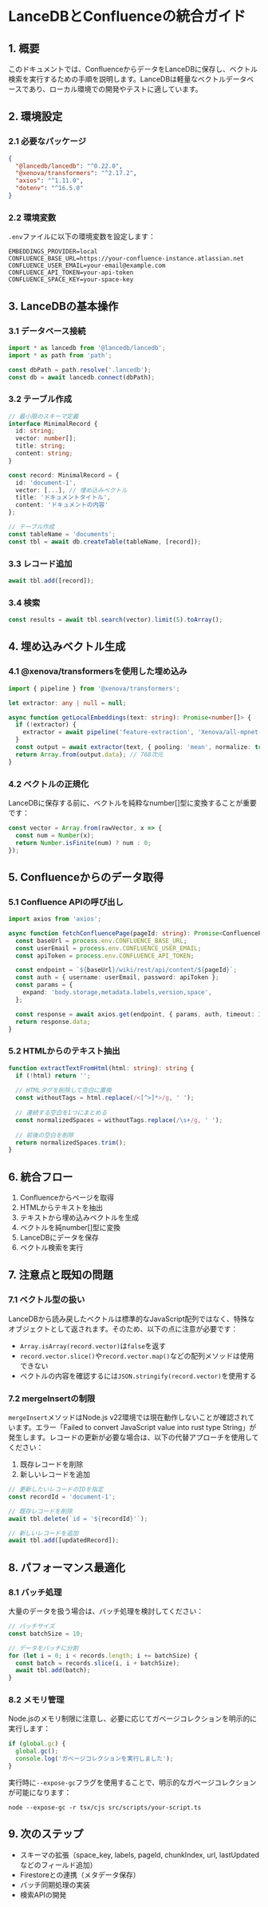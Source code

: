 # LanceDBとConfluenceの統合ガイド

## 1. 概要

このドキュメントでは、ConfluenceからデータをLanceDBに保存し、ベクトル検索を実行するための手順を説明します。LanceDBは軽量なベクトルデータベースであり、ローカル環境での開発やテストに適しています。

## 2. 環境設定

### 2.1 必要なパッケージ

```json
{
  "@lancedb/lancedb": "^0.22.0",
  "@xenova/transformers": "^2.17.2",
  "axios": "^1.11.0",
  "dotenv": "^16.5.0"
}
```

### 2.2 環境変数

`.env`ファイルに以下の環境変数を設定します：

```
EMBEDDINGS_PROVIDER=local
CONFLUENCE_BASE_URL=https://your-confluence-instance.atlassian.net
CONFLUENCE_USER_EMAIL=your-email@example.com
CONFLUENCE_API_TOKEN=your-api-token
CONFLUENCE_SPACE_KEY=your-space-key
```

## 3. LanceDBの基本操作

### 3.1 データベース接続

```typescript
import * as lancedb from '@lancedb/lancedb';
import * as path from 'path';

const dbPath = path.resolve('.lancedb');
const db = await lancedb.connect(dbPath);
```

### 3.2 テーブル作成

```typescript
// 最小限のスキーマ定義
interface MinimalRecord {
  id: string;
  vector: number[];
  title: string;
  content: string;
}

const record: MinimalRecord = {
  id: 'document-1',
  vector: [...], // 埋め込みベクトル
  title: 'ドキュメントタイトル',
  content: 'ドキュメントの内容'
};

// テーブル作成
const tableName = 'documents';
const tbl = await db.createTable(tableName, [record]);
```

### 3.3 レコード追加

```typescript
await tbl.add([record]);
```

### 3.4 検索

```typescript
const results = await tbl.search(vector).limit(5).toArray();
```

## 4. 埋め込みベクトル生成

### 4.1 @xenova/transformersを使用した埋め込み

```typescript
import { pipeline } from '@xenova/transformers';

let extractor: any | null = null;

async function getLocalEmbeddings(text: string): Promise<number[]> {
  if (!extractor) {
    extractor = await pipeline('feature-extraction', 'Xenova/all-mpnet-base-v2');
  }
  const output = await extractor(text, { pooling: 'mean', normalize: true });
  return Array.from(output.data); // 768次元
}
```

### 4.2 ベクトルの正規化

LanceDBに保存する前に、ベクトルを純粋なnumber[]型に変換することが重要です：

```typescript
const vector = Array.from(rawVector, x => {
  const num = Number(x);
  return Number.isFinite(num) ? num : 0;
});
```

## 5. Confluenceからのデータ取得

### 5.1 Confluence APIの呼び出し

```typescript
import axios from 'axios';

async function fetchConfluencePage(pageId: string): Promise<ConfluencePage> {
  const baseUrl = process.env.CONFLUENCE_BASE_URL;
  const userEmail = process.env.CONFLUENCE_USER_EMAIL;
  const apiToken = process.env.CONFLUENCE_API_TOKEN;

  const endpoint = `${baseUrl}/wiki/rest/api/content/${pageId}`;
  const auth = { username: userEmail, password: apiToken };
  const params = {
    expand: 'body.storage,metadata.labels,version,space',
  };

  const response = await axios.get(endpoint, { params, auth, timeout: 30000 });
  return response.data;
}
```

### 5.2 HTMLからのテキスト抽出

```typescript
function extractTextFromHtml(html: string): string {
  if (!html) return '';
  
  // HTMLタグを削除して空白に置換
  const withoutTags = html.replace(/<[^>]*>/g, ' ');
  
  // 連続する空白を1つにまとめる
  const normalizedSpaces = withoutTags.replace(/\s+/g, ' ');
  
  // 前後の空白を削除
  return normalizedSpaces.trim();
}
```

## 6. 統合フロー

1. Confluenceからページを取得
2. HTMLからテキストを抽出
3. テキストから埋め込みベクトルを生成
4. ベクトルを純number[]型に変換
5. LanceDBにデータを保存
6. ベクトル検索を実行

## 7. 注意点と既知の問題

### 7.1 ベクトル型の扱い

LanceDBから読み戻したベクトルは標準的なJavaScript配列ではなく、特殊なオブジェクトとして返されます。そのため、以下の点に注意が必要です：

- `Array.isArray(record.vector)`は`false`を返す
- `record.vector.slice()`や`record.vector.map()`などの配列メソッドは使用できない
- ベクトルの内容を確認するには`JSON.stringify(record.vector)`を使用する

### 7.2 mergeInsertの制限

`mergeInsert`メソッドはNode.js v22環境では現在動作しないことが確認されています。エラー「Failed to convert JavaScript value into rust type String」が発生します。レコードの更新が必要な場合は、以下の代替アプローチを使用してください：

1. 既存レコードを削除
2. 新しいレコードを追加

```typescript
// 更新したいレコードのIDを指定
const recordId = 'document-1';

// 既存レコードを削除
await tbl.delete(`id = '${recordId}'`);

// 新しいレコードを追加
await tbl.add([updatedRecord]);
```

## 8. パフォーマンス最適化

### 8.1 バッチ処理

大量のデータを扱う場合は、バッチ処理を検討してください：

```typescript
// バッチサイズ
const batchSize = 10;

// データをバッチに分割
for (let i = 0; i < records.length; i += batchSize) {
  const batch = records.slice(i, i + batchSize);
  await tbl.add(batch);
}
```

### 8.2 メモリ管理

Node.jsのメモリ制限に注意し、必要に応じてガベージコレクションを明示的に実行します：

```typescript
if (global.gc) {
  global.gc();
  console.log('ガベージコレクションを実行しました');
}
```

実行時に`--expose-gc`フラグを使用することで、明示的なガベージコレクションが可能になります：

```
node --expose-gc -r tsx/cjs src/scripts/your-script.ts
```

## 9. 次のステップ

- スキーマの拡張（space_key, labels, pageId, chunkIndex, url, lastUpdatedなどのフィールド追加）
- Firestoreとの連携（メタデータ保存）
- バッチ同期処理の実装
- 検索APIの開発